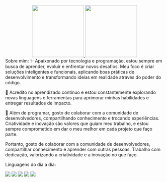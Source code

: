 <div align="center"> <a href="https://github.com/CALLEGARii"> <img height="165em" src="https://github-readme-stats.vercel.app/api?username=CALLEGARii&show_icons=true&theme=midnight-purple&include_all_commits=true&count_private=true"/> <img height="165em" src="https://github-readme-stats.vercel.app/api/top-langs/?username=CALLEGARii&layout=compact&theme=midnight-purple"/> </a> </div>
Sobre mim:
✨ Apaixonado por tecnologia e programação, estou sempre em busca de aprender, evoluir e enfrentar novos desafios. Meu foco é criar soluções inteligentes e funcionais, aplicando boas práticas de desenvolvimento e transformando ideias em realidade através do poder do código.

🚀 Acredito no aprendizado contínuo e estou constantemente explorando novas linguagens e ferramentas para aprimorar minhas habilidades e entregar resultados de impacto.

🤝 Além de programar, gosto de colaborar com a comunidade de desenvolvedores, compartilhando conhecimento e trocando experiências. Criatividade e inovação são valores que guiam meu trabalho, e estou sempre comprometido em dar o meu melhor em cada projeto que faço parte.

 Portanto, gosto de colaborar com a comunidade de desenvolvedores, compartilhar conhecimento e aprender com outras pessoas. Trabalho com dedicação, valorizando a criatividade e a inovação no que faço.

Linguagens do dia a dia:
<div> <img src="https://img.shields.io/badge/C++-00599C?style=for-the-badge&logo=c%2B%2B&logoColor=white" /> <img src="https://img.shields.io/badge/CSS3-1572B6?style=for-the-badge&logo=css3&logoColor=white" /> <img src="https://img.shields.io/badge/HTML5-E34F26?style=for-the-badge&logo=html5&logoColor=white"> <img src="https://img.shields.io/badge/JavaScript-F7DF1E?style=for-the-badge&logo=javascript&logoColor=black" /> <img src="https://img.shields.io/badge/Java-007396?style=for-the-badge&logo=java&logoColor=white"> </div>
